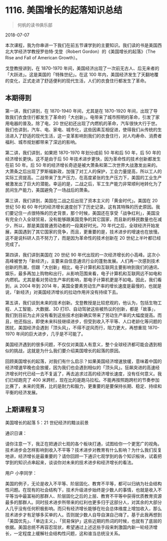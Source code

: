 # 1116. 美国增长的起落知识总结

> 何帆的读书俱乐部

2018-07-07

本次课程，我为你串讲一下我们在前五节课学到的主要知识。我们读的书是美国西北大学经济学教授罗伯特·戈登（Robert Gordon）的《美国增长的起落》（The Rise and Fall of American Growth）。

戈登教授讲到，在 1870-1970 年间，美国经济出现了一次前无古人、后无来者的「大跃进」。这是美国的「特殊世纪」。在这 100 年内，美国经济发生了天翻地覆的变化，正式走进了舒适便利的现代生活，人们的衣食住行都发生了革命。

## 本期得到

第一讲，我们讲到，在 1870-1940 年间，尤其是在 1870-1920 年间，出现了导致我们衣食住行都发生了革命的「大创新」。电带来了城市照明的革命，引发了家用电器的普及。除了电，20 世纪初还出现了内燃机的革命，汽车很快大行于世。我们也讲到，汽车、电、家电、城市化，这些因素互相促进，使得我们从传统的生活进入了舒适的现代生活，这一变革影响到我们的衣食住行，对人均寿命、消费者福利、城市规划都带来了深远的影响。

第二讲，我们讲到，如果把 1870-1970 年划分成前 50 年和后 50 年，后 50 年的经济增长更快。这不是由于后 50 年技术进步更快，因为革命性的技术创新都发生在前 50 年。后 50 年的经济增长奇迹是被大萧条和第二次世界大战激发出来的。大萧条之后出现了罗斯福新政，加强了对工人的保护，工会力量提高，所以工人的实际工资提高。二战带来了生产压力，在高度紧张的生产压力下，美国的工业生产被激发出了巨大的潜能。幸运的是，二战之后，军工生产能力非常顺利地转化为了民间生产能力，美国避免了一场战后的萧条。

第三讲，我们讲到，美国在二战之后出现了资本主义的「黄金时代」。美国在 20 世纪 50 和 60 年代的经济增长速度创下了历史记录。这有其特殊的历史原因。我们要记住一点很特殊的历史背景，那个时候，美国还在享受「战争红利」，美国没有完全介入全球贸易，没有能够跟美国竞争的其它国家，而且新的移民数量也在减少，所以，那是美国普通劳动者的一段美好时光。70 年代之后，全球经济开始发展，美国遇到了其它国家的竞争，而且，更重要的是，技术进步的增速也在放慢。这不是说科研人员不努力了，而是因为革命性的技术创新在 20 世纪上半叶都已经完成了。

第四讲，我们讲到美国在 20 世纪 90 年代出现的一次经济增长的小高峰。这次小高峰被誉为「新经济」，主要来自信息通讯行业的蓬勃发展。人们再一次感到技术创新的热潮，但跟「大创新」相比，电子计算机和互联网主要影响到我们的通讯、娱乐，最多再加上购物和出行，从影响范围来看，电子计算机和互联网远不如电和内燃机。尤其是看对劳动生产率的影响，那电子计算机更是不如电。因此，我们看到，从 2004 年到 2014 年，美国全要素劳动生产率的增长速度是最慢的，也就是说，「新经济」对美国经济增长的拉动作用并没有持续下去。

第五讲，我们谈到未来的技术创新。戈登教授是比较悲观的，他认为，包括生物工程、人工智能、大数据、3D 打印、自动驾驶这些被热议的创新，都是「故事」，我们到目前为止并没有看到这些技术创新确实带来了劳动生产率的大幅度提高。而且，他还指出，即使未来科技继续进步，但受到收入不平等、人口老龄化等问题的困扰，美国经济会遇到「顶头风」，不得不逆风而行，阻力更大，再想重现 1870-1970 年间的巨大进步，几乎是不可能了。

美国经济遇到的很多问题，不仅仅对美国人有意义，整个全球经济都可能会遇到相似的挑战，这就是为什么我们要介绍美国增长的起落的原因。

回顾美国增长的起落，对我们有什么启示？如果美国经济增速放缓，意味着中国的经济增速早晚也会放缓，因为我们也会遇到相似的「顶头风」。狂飙突进的高速经济增长时代已经一去不复返了，再去追求过高的经济增长速度，没有任何意义。我们已经跑完了 400 米跨栏，现在比的是跑马拉松。不能再按照跑跨栏的节奏参加比赛了，未来的竞赛，比的是耐力和毅力，更重要的是要保持长期、稳定、持续和平衡的经济发展。

## 上期课程复习

美国增长的起落 5：21 世纪经济的黯淡前景

通识日课：

请你注意一下，我正在把通识七观的各个板块打通，试图给你一个更宽广的视角。技术进步会怎样影响到收入不平等？技术进步对教育有什么影响？为什么我们反复地讲，经济增长是最重要的？请你回顾一下通识七观学到的各个知识板块，试着把学到的知识点串起来，谈谈你对未来的技术进步和经济增长的看法。

用户 小李同学：

美国的例子，无论是收入不平等、阶层固化、教育不平等，都可以归纳为社会结构性问题。在现有的社会结构下，技术升级进步始终是少数人的事情，也就是收入不平等当中最富裕的那群人、阶层固化之后的上层、教育不平等中获得优质教育资源最多的那群人。同时技术进步所带来的红利也更多归于这部分人，对其余的大部分人几乎没有任何积极影响。而只有经济增长能够在社会总体维度上增加收入，那么技术进步才有足够多买单的人。否则就少数人自导自演自己嗨了。基于此我再想到「美国优先」、「单边主义」、「贸易保护」这些近期的热词的时候，也就有了底层的依据。美国总统不再容忍现状，希望通过上述这些手段来刺激国内新一轮经济增长，一定程度上缓解社会结构性问题，这和谁当总统没关系。

